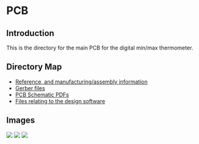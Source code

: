 # PCB

## Introduction

This is the directory for the main PCB for the digital min/max thermometer. 

## Directory Map

- [Reference, and manufacturing/assembly information](./resources)
- [Gerber files](./gerbers)
- [PCB Schematic PDFs](./schematics)
- [Files relating to the design software](./project-files)

## Images

<img src="./resources/.README/pcb-layer_view" />
<img src="./resources/.README/pcb-render-top" />
<img src="./resources/.README/pcb-render-bottom" />

